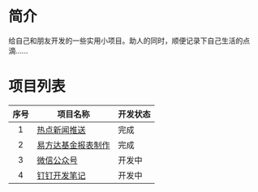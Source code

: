 # 简介
给自己和朋友开发的一些实用小项目。助人的同时，顺便记录下自己生活的点滴......

# 项目列表
序号 | 项目名称 |  开发状态  
:-:|-|-
1 | [热点新闻推送](https://github.com/wltos/project/tree/feature/news) | 完成 |
2 | [易方达基金报表制作](https://github.com/wltos/project/tree/feature/eastmoney) | 完成 |
3 | [微信公众号](https://github.com/wltos/project/tree/feature/weixin) | 开发中 |
4 | [钉钉开发笔记](https://github.com/wltos/project/tree/feature/dingtalk) | 开发中 | 
